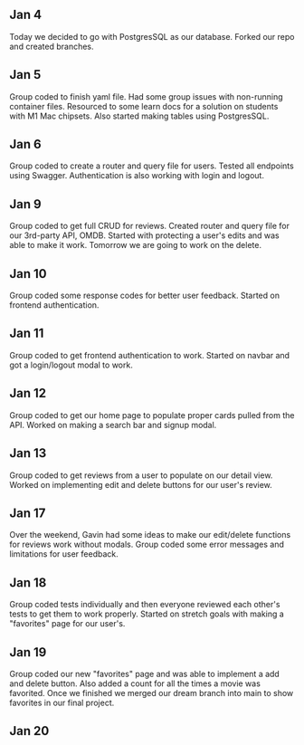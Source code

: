 ## Jan 4
Today we decided to go with PostgresSQL as our database. Forked our repo and created branches.
## Jan 5
Group coded to finish yaml file. Had some group issues with non-running container files. Resourced to some learn docs for a solution on students with M1 Mac chipsets. Also started making tables using PostgresSQL.
## Jan 6
Group coded to create a router and query file for users. Tested all endpoints using Swagger. Authentication is also working with login and logout.
## Jan 9
Group coded to get full CRUD for reviews. Created router and query file for our 3rd-party API, OMDB. Started with protecting a user's edits and was able to make it work. Tomorrow we are going to work on the delete.
## Jan 10
Group coded some response codes for better user feedback. Started on frontend authentication.
## Jan 11
Group coded to get frontend authentication to work. Started on navbar and got a login/logout modal to work.
## Jan 12
Group coded to get our home page to populate proper cards pulled from the API. Worked on making a search bar and signup modal.
## Jan 13
Group coded to get reviews from a user to populate on our detail view. Worked on implementing edit and delete buttons for our user's review.
## Jan 17
Over the weekend, Gavin had some ideas to make our edit/delete functions for reviews work without modals. Group coded some error messages and limitations for user feedback.
## Jan 18
Group coded tests individually and then everyone reviewed each other's tests to get them to work properly. Started on stretch goals with making a "favorites" page for our user's.
## Jan 19
Group coded our new "favorites" page and was able to implement a add and delete button. Also added a count for all the times a movie was favorited. Once we finished we merged our dream branch into main to show favorites in our final project.
## Jan 20

